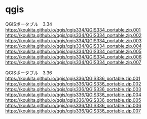 # qgis

QGISポータブル　3.34  
https://koukita.github.io/qgis/qgis334/QGIS334_portable.zip.001  
https://koukita.github.io/qgis/qgis334/QGIS334_portable.zip.002  
https://koukita.github.io/qgis/qgis334/QGIS334_portable.zip.003  
https://koukita.github.io/qgis/qgis334/QGIS334_portable.zip.004  
https://koukita.github.io/qgis/qgis334/QGIS334_portable.zip.005  
https://koukita.github.io/qgis/qgis334/QGIS334_portable.zip.006  
https://koukita.github.io/qgis/qgis334/QGIS334_portable.zip.007  

  
QGISポータブル　3.36  
https://koukita.github.io/qgis/qgis336/QGIS336_portable.zip.001  
https://koukita.github.io/qgis/qgis336/QGIS336_portable.zip.002  
https://koukita.github.io/qgis/qgis336/QGIS336_portable.zip.003  
https://koukita.github.io/qgis/qgis336/QGIS336_portable.zip.004  
https://koukita.github.io/qgis/qgis336/QGIS336_portable.zip.005  
https://koukita.github.io/qgis/qgis336/QGIS336_portable.zip.006  
https://koukita.github.io/qgis/qgis336/QGIS336_portable.zip.007  
